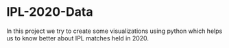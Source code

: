 # IPL-2020-Data
 In this project we try to create some visualizations using python which helps us to know better about IPL matches held in 2020.
